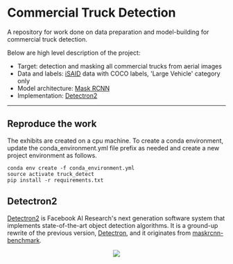 # Commercial Truck Detection

A repository for work done on data preparation and model-building for commercial truck detection.

Below are high level description of the project:

- Target: detection and masking all commercial trucks from aerial images
- Data and labels: [iSAID](https://captain-whu.github.io/iSAID/) data with COCO labels, 'Large Vehicle' category only
- Model architecture: [Mask RCNN](https://arxiv.org/abs/1703.06870)
- Implementation: [Detectron2](https://github.com/facebookresearch/detectron2)


---
## Reproduce the work

The exhibits are created on a cpu machine. To create a conda environment, update the conda_environment.yml file prefix as needed and create a new project environment as follows.
```shell
conda env create -f conda_environment.yml
source activate truck_detect
pip install -r requirements.txt
```

## Detectron2
[Detectron2](https://github.com/facebookresearch/detectron2) is Facebook AI Research's next generation software system
that implements state-of-the-art object detection algorithms.
It is a ground-up rewrite of the previous version,
[Detectron](https://github.com/facebookresearch/Detectron/),
and it originates from [maskrcnn-benchmark](https://github.com/facebookresearch/maskrcnn-benchmark/).

<div align="center">
  <img src="https://user-images.githubusercontent.com/1381301/66535560-d3422200-eace-11e9-9123-5535d469db19.png"/>
</div>